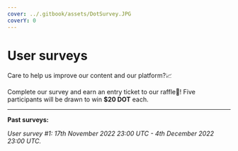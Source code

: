 ```yaml
---
cover: ../.gitbook/assets/DotSurvey.JPG
coverY: 0
---
```


# User surveys

Care to help us improve our content and our platform?📈

Complete our survey and earn an entry ticket to our raffle🎡! Five participants will be drawn to win **$20 DOT** each.

****

**Past surveys:**

_User survey #1: 17th November 2022 23:00 UTC -  4th December 2022 23:00 UTC._


